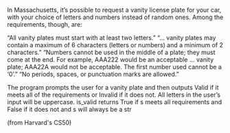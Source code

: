 In Massachusetts, it’s possible to request a vanity license plate for your car, with your choice of letters and numbers instead of random ones. Among the requirements, though, are:

“All vanity plates must start with at least two letters.”
“… vanity plates may contain a maximum of 6 characters (letters or numbers) and a minimum of 2 characters.”
“Numbers cannot be used in the middle of a plate; they must come at the end. For example, AAA222 would be an acceptable … vanity plate; AAA22A would not be acceptable. The first number used cannot be a ‘0’.”
“No periods, spaces, or punctuation marks are allowed.”

The program prompts the user for a vanity plate and then outputs Valid if it meets all of the requirements or Invalid if it does not. All letters in the user’s input will be uppercase.
is_valid returns True if s meets all requirements and False if it does not and s will always be a str

(from Harvard's CS50)
